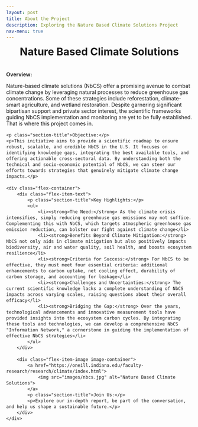 ```yaml
---
layout: post
title: About the Project
description: Exploring the Nature Based Climate Solutions Project
nav-menu: true
---
```


<html>
<head>
  <style>
    .flex-container {
      display: flex;
      justify-content: space-between;
      align-items: start;
    }

    .flex-item-text {
      width: 48%; /* Adjusted width */
      padding-right: 20px;
    }
    
    .flex-item-image {
      width: 48%; /* Adjusted width */
    }

    .section-title {
        font-weight: bold;
        margin-top: 20px;
        margin-bottom: 10px;
    }

    /* Explicitly setting banner height */
    #banner, 
    #banner .inner {
        height: 50px !important; 
    }
    
    #banner h1 { 
      font-size: 2em;
      margin: 0;
      padding: 0;
    }

    ul li {
      margin-bottom: 10px;
    }
    
    ul li strong {
      font-weight: bold;
    }

    .image-container .section-title {
        font-size: 0.9em;
        margin-top: 10px;
        margin-bottom: 5px;  /* Reduce space below title */
        text-align: center;  /* Centering the text */
    }

    .flex-item-image a, 
    .flex-item-image img {
      border: none;
      outline: none;
      text-decoration: none;
    }

    .image-container .section-title {
      font-size: 0.9em;
      margin-top: 10px;
    }

    .image-container p {
      font-style: italic;
      margin-top: 5px;
    }

  </style>
</head>
<body>
    <!-- Banner -->
    <section id="banner" class="major">
        <div class="inner">
            <header class="major">
                <h1>Nature Based Climate Solutions</h1>
            </header>
            <div class="content">
                <ul class="actions">
                </ul>
            </div>
        </div>
    </section>

   <p class="section-title">Overview:</p>
    <p>Nature-based climate solutions (NbCS) offer a promising avenue to combat climate change by leveraging natural processes to reduce greenhouse gas concentrations. Some of these strategies include reforestation, climate-smart agriculture, and wetland restoration. Despite garnering significant bipartisan support and private sector interest, the scientific frameworks guiding NbCS implementation and monitoring are yet to be fully established. That is where this project comes in.</p>

    <p class="section-title">Objective:</p>
    <p>This initiative aims to provide a scientific roadmap to ensure robust, scalable, and credible NbCS in the U.S. It focuses on identifying knowledge gaps, integrating the best available tools, and offering actionable cross-sectoral data. By understanding both the technical and socio-economic potential of NbCS, we can steer our efforts towards strategies that genuinely mitigate climate change impacts.</p>

    <div class="flex-container">
        <div class="flex-item-text">
            <p class="section-title">Key Highlights:</p>
            <ul>
                <li><strong>The Need:</strong> As the climate crisis intensifies, simply reducing greenhouse gas emissions may not suffice. Complementing this with NbCS, which targets atmospheric greenhouse gas emission reduction, can bolster our fight against climate change</li>
                <li><strong>Benefits Beyond Climate Mitigation:</strong> NbCS not only aids in climate mitigation but also positively impacts biodiversity, air and water quality, soil health, and boosts ecosystem resilience</li>
                <li><strong>Criteria for Success:</strong> For NbCS to be effective, they must meet four essential criteria: additional enhancements to carbon uptake, net cooling effect, durability of carbon storage, and accounting for leakage</li>
                <li><strong>Challenges and Uncertainties:</strong> The current scientific knowledge lacks a complete understanding of NbCS impacts across varying scales, raising questions about their overall efficacy</li>
                <li><strong>Bridging the Gap:</strong> Over the years, technological advancements and innovative measurement tools have provided insights into the ecosystem carbon cycles. By integrating these tools and technologies, we can develop a comprehensive NbCS "Information Network," a cornerstone in guiding the implementation of effective NbCS strategies</li>
            </ul>
        </div>

        <div class="flex-item-image image-container">
            <a href="https://oneill.indiana.edu/faculty-research/research/climate/index.html">
                <img src="images/nbcs.jpg" alt="Nature Based Climate Solutions">
            </a>
            <p class="section-title">Join Us:</p>
            <p>Explore our in-depth report, be part of the conversation, and help us shape a sustainable future.</p>
        </div>
    </div>
</body>
</html>
